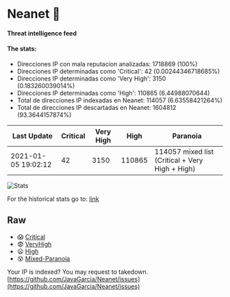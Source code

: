 # Neanet :hocho:
#### Threat intelligence feed
#### The stats:

- Direcciones IP con mala reputacion analizadas: 1718869 (100%)
- Direcciones IP determinadas como 'Critical':  42 (0.00244346718685%)
- Direcciones IP determinadas como 'Very High':  3150 (0.183260039014%)
- Direcciones IP determinadas como 'High':  110865 (6.44988070644)
- Total de direcciones IP indexadas en Neanet:  114057 (6.63558421264%)
- Total de direcciones IP descartadas en Neanet:  1604812 (93.3644157874%)

| Last Update | Critical | Very High | High | Paranoia |
| --- | --- | --- | --- | --- |
| 2021-01-05 19:02:12 | 42 | 3150 | 110865 | 114057 mixed list (Critical + Very High + High)|

![Stats](https://docs.google.com/spreadsheets/d/e/2PACX-1vSnaNMIXVabIpDJjufMlzH7poXnshF3mgd8Is1g9ytUEzVsP5my4Trn8f-xkoLLQ38xpL3HtmUexLo6/pubchart?oid=501124687&format=image)

For the historical stats go to: [link](/stats.csv)
## Raw
- :scream: [Critical](https://raw.githubusercontent.com/JavaGarcia/Neanet/master/blacklists/neanet_critical.txt)
- :fearful: [VeryHigh](https://raw.githubusercontent.com/JavaGarcia/Neanet/master/blacklists/neanet_veryHigh.txtt)
- :frowning: [High](https://raw.githubusercontent.com/JavaGarcia/Neanet/master/blacklists/neanet_high.txt)
- :dizzy_face: [Mixed-Paranoia](https://raw.githubusercontent.com/JavaGarcia/Neanet/master/blacklists/neanet_all.txt)


Your IP is indexed? You may request to takedown. [https://github.com/JavaGarcia/Neanet/issues](https://github.com/JavaGarcia/Neanet/issues)

















































































































































































































































































































































































































































































































































































































































































































































































































































































































































































































































































































































































































































































































































































































































































































































































































































































































































































































































































































































































































































































































































































































































































































































































































































































































































































































































































































































































































































































































































































































































































































































































































































































































































































































